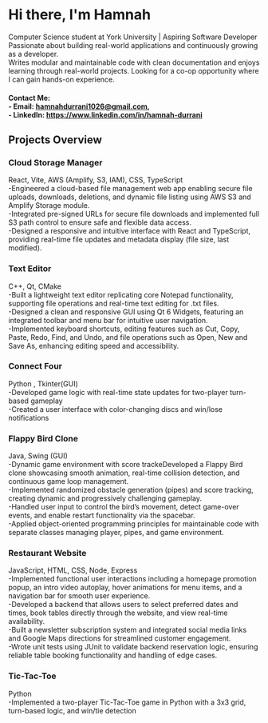
# Hi there, I'm Hamnah 

 Computer Science student at York University | Aspiring Software Developer  
 Passionate about building real-world applications and continuously growing as a developer. <br>
 Writes modular and maintainable code with clean documentation and enjoys learning through real-world projects.
 Looking for a co-op opportunity where I can gain hands-on experience. <br>
 

#### Contact Me:<br> - Email: hamnahdurrani1026@gmail.com, <br> - LinkedIn: https://www.linkedin.com/in/hamnah-durrani

## Projects Overview
### Cloud Storage Manager
  React, Vite, AWS (Amplify, S3, IAM), CSS, TypeScript <br>
  -Engineered a cloud-based file management web app enabling secure file uploads, downloads, deletions, and dynamic file listing using AWS S3 and Amplify Storage module. <br>
  -Integrated pre-signed URLs for secure file downloads and implemented full S3 path control to ensure safe and flexible data access. <br>
  -Designed a responsive and intuitive interface with React and TypeScript, providing real-time file updates and metadata display (file size, last modified). <br>

### Text Editor
  C++, Qt, CMake <br>
  -Built a lightweight text editor replicating core Notepad functionality, supporting file operations and real-time text editing for .txt files. <br>
  -Designed a clean and responsive GUI using Qt 6 Widgets, featuring an integrated toolbar and menu bar for intuitive user navigation. <br>
  -Implemented keyboard shortcuts, editing features such as Cut, Copy, Paste, Redo, Find, and Undo, and file operations such as Open, New and Save As, enhancing editing speed and    accessibility. <br>
### Connect Four
 Python , Tkinter(GUI) <br>
  -Developed game logic with real-time state updates for two-player turn-based gameplay <br>
  -Created a  user interface with color-changing discs and win/lose notifications <br>
### Flappy Bird Clone
Java, Swing (GUI) <br>
  -Dynamic game environment with score trackeDeveloped a Flappy Bird clone  showcasing smooth animation, real-time collision detection, and continuous game loop management.<br>
  -Implemented randomized obstacle generation (pipes) and score tracking, creating dynamic and progressively challenging gameplay. <br>
  -Handled user input to control the bird’s movement, detect game-over events, and enable restart functionality via the spacebar. <br>
  -Applied object-oriented programming principles for maintainable code with separate classes managing player, pipes, and game environment. <br>
### Restaurant Website
JavaScript, HTML, CSS, Node, Express <br>
  -Implemented functional user interactions including a homepage promotion popup, an intro video autoplay, hover animations for menu items, and a navigation bar for smooth user experience. <br>
  -Developed a backend that allows users to select preferred dates and times, book tables directly through the website, and view real-time availability.<br>
  -Built a newsletter subscription system and integrated social media links and Google Maps directions for streamlined customer engagement.<br>
  -Wrote unit tests using JUnit to validate backend reservation logic, ensuring reliable table booking functionality and handling of edge cases. <br>
### Tic-Tac-Toe
 Python <br>
 -Implemented a two-player Tic-Tac-Toe game in Python with a 3x3 grid, turn-based logic, and win/tie detection

